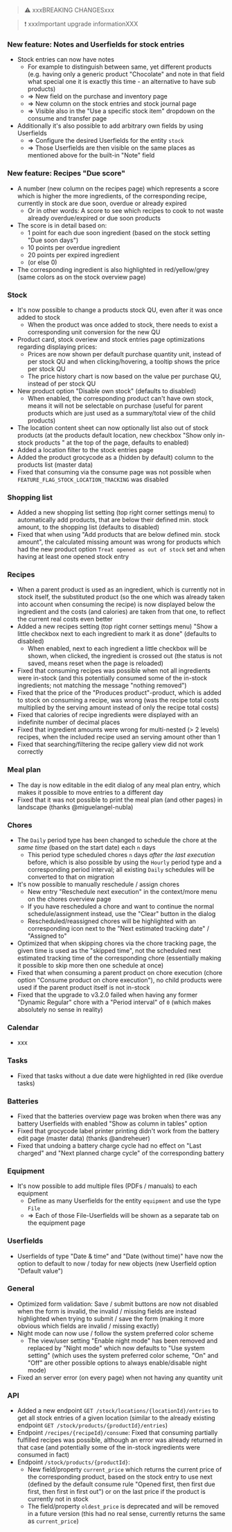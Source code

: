 > ⚠️ xxxBREAKING CHANGESxxx

> ❗ xxxImportant upgrade informationXXX

### New feature: Notes and Userfields for stock entries

- Stock entries can now have notes
  - For example to distinguish between same, yet different products (e.g. having only a generic product "Chocolate" and note in that field what special one it is exactly this time - an alternative to have sub products)
  - => New field on the purchase and inventory page
  - => New column on the stock entries and stock journal page
  - => Visible also in the "Use a specific stock item" dropdown on the consume and transfer page
- Additionally it's also possible to add arbitrary own fields by using Userfields
  - => Configure the desired Userfields for the entity `stock`
  - => Those Userfields are then visible on the same places as mentioned above for the built-in "Note" field

### New feature: Recipes "Due score"

- A number (new column on the recipes page) which represents a score which is higher the more ingredients, of the corresponding recipe, currently in stock are due soon, overdue or already expired
  - Or in other words: A score to see which recipes to cook to not waste already overdue/expired or due soon products
- The score is in detail based on:
  - 1 point for each due soon ingredient (based on the stock setting "Due soon days")
  - 10 points per overdue ingredient
  - 20 points per expired ingredient
  - (or else 0)
- The corresponding ingredient is also highlighted in red/yellow/grey (same colors as on the stock overview page)

### Stock

- It's now possible to change a products stock QU, even after it was once added to stock
  - When the product was once added to stock, there needs to exist a corresponding unit conversion for the new QU
- Product card, stock overiew and stock entries page optimizations regarding displaying prices:
  - Prices are now shown per default purchase quantity unit, instead of per stock QU and when clicking/hovering, a tooltip shows the price per stock QU
  - The price history chart is now based on the value per purchase QU, instead of per stock QU
- New product option "Disable own stock" (defaults to disabled)
  - When enabled, the corresponding product can't have own stock, means it will not be selectable on purchase (useful for parent products which are just used as a summary/total view of the child products)
- The location content sheet can now optionally list also out of stock products (at the products default location, new checkbox "Show only in-stock products " at the top of the page, defaults to enabled)
- Added a location filter to the stock entries page
- Added the product grocycode as a (hidden by default) column to the products list (master data)
- Fixed that consuming via the consume page was not possible when `FEATURE_FLAG_STOCK_LOCATION_TRACKING` was disabled

### Shopping list

- Added a new shopping list setting (top right corner settings menu) to automatically add products, that are below their defined min. stock amount, to the shopping list (defaults to disabled)
- Fixed that when using "Add products that are below defined min. stock amount", the calculated missing amount was wrong for products which had the new product option `Treat opened as out of stock` set and when having at least one opened stock entry

### Recipes

- When a parent product is used as an ingredient, which is currently not in stock itself, the substituted product (so the one which was already taken into account when consuming the recipe) is now displayed below the ingredient and the costs (and calories) are taken from that one, to reflect the current real costs even better
- Added a new recipes setting (top right corner settings menu) "Show a little checkbox next to each ingredient to mark it as done" (defaults to disabled)
  - When enabled, next to each ingredient a little checkbox will be shown, when clicked, the ingredient is crossed out (the status is not saved, means reset when the page is reloaded)
- Fixed that consuming recipes was possible when not all ingredients were in-stock (and this potentially consumed some of the in-stock ingredients; not matching the message "nothing removed")
- Fixed that the price of the "Produces product"-product, which is added to stock on consuming a recipe, was wrong (was the recipe total costs multiplied by the serving amount instead of only the recipe total costs)
- Fixed that calories of recipe ingredients were displayed with an indefinite number of decimal places
- Fixed that ingredient amounts were wrong for multi-nested (> 2 levels) recipes, when the included recipe used an serving amount other than 1
- Fixed that searching/filtering the recipe gallery view did not work correctly

### Meal plan

- The day is now editable in the edit dialog of any meal plan entry, which makes it possible to move entries to a different day
- Fixed that it was not possible to print the meal plan (and other pages) in landscape (thanks @miguelangel-nubla)

### Chores

- The `Daily` period type has been changed to schedule the chore at the _same time_ (based on the start date) each `n` days
  - This period type scheduled chores `n` days _after the last execution_ before, which is also possible by using the `Hourly` period type and a corresponding period interval; all existing `Daily` schedules will be converted to that on migration
- It's now possible to manually reschedule / assign chores
  - New entry "Reschedule next execution" in the context/more menu on the chores overview page
  - If you have rescheduled a chore and want to continue the normal schedule/assignment instead, use the "Clear" button in the dialog
  - Rescheduled/reassigned chores will be highlighted with an corresponding icon next to the "Next estimated tracking date" / "Assigned to"
- Optimized that when skipping chores via the chore tracking page, the given time is used as the "skipped time", not the scheduled next estimated tracking time of the corresponding chore (essentially making it possible to skip more then one schedule at once)
- Fixed that when consuming a parent product on chore execution (chore option "Consume product on chore execution"), no child products were used if the parent product itself is not in-stock
- Fixed that the upgrade to v3.2.0 failed when having any former "Dynamic Regular" chore with a "Period interval" of `0` (which makes absolutely no sense in reality)

### Calendar

- xxx

### Tasks

- Fixed that tasks without a due date were highlighted in red (like overdue tasks)

### Batteries

- Fixed that the batteries overview page was broken when there was any battery Userfields with enabled "Show as column in tables" option
- Fixed that grocycode label printer printing didn't work from the battery edit page (master data) (thanks @andreheuer)
- Fixed that undoing a battery charge cycle had no effect on "Last charged" and "Next planned charge cycle" of the corresponding battery

### Equipment

- It's now possible to add multiple files (PDFs / manuals) to each equipment
  - Define as many Userfields for the entity `equipment` and use the type `File`
  - => Each of those File-Userfields will be shown as a separate tab on the equipment page

### Userfields

- Userfields of type "Date & time" and "Date (without time)" have now the option to default to now / today for new objects (new Userfield option "Default value")

### General

- Optimized form validation: Save / submit buttons are now not disabled when the form is invalid, the invalid / missing fields are instead highlighted when trying to submit / save the form (making it more obvious which fields are invalid / missing exactly)
- Night mode can now use / follow the system preferred color scheme
  - The view/user setting "Enable night mode" has been removed and replaced by "Night mode" which now defaults to "Use system setting" (which uses the system preferred color scheme, "On" and "Off" are other possible options to always enable/disable night mode)
- Fixed an server error (on every page) when not having any quantity unit

### API

- Added a new endpoint `GET /stock/locations/{locationId}/entries` to get all stock entries of a given location (similar to the already existing endpoint `GET /stock/products/{productId}/entries`)
- Endpoint `/recipes/{recipeId}/consume`: Fixed that consuming partially fulfilled recipes was possible, although an error was already returned in that case (and potentially some of the in-stock ingredients were consumed in fact)
- Endpoint `/stock/products/{productId}`:
  - New field/property `current_price` which returns the current price of the corresponding product, based on the stock entry to use next (defined by the default consume rule "Opened first, then first due first, then first in first out") or on the last price if the product is currently not in stock
  - The field/property  `oldest_price` is deprecated and will be removed in a future version (this had no real sense, currently returns the same as `current_price`)
